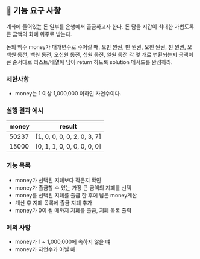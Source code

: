 ## 🚀 기능 요구 사항

계좌에 들어있는 돈 일부를 은행에서 출금하고자 한다. 돈 담을 지갑이 최대한 가볍도록 큰 금액의 화폐 위주로 받는다.

돈의 액수 money가 매개변수로 주어질 때, 오만 원권, 만 원권, 오천 원권, 천 원권, 오백원 동전, 백원 동전, 오십원 동전, 십원 동전, 일원 동전 각 몇 개로 변환되는지 금액이 큰 순서대로 리스트/배열에 담아 return 하도록 solution 메서드를 완성하라.

### 제한사항

- money는 1 이상 1,000,000 이하인 자연수이다.

### 실행 결과 예시

| money | result |
| --- | --- |
| 50237	| [1, 0, 0, 0, 0, 2, 0, 3, 7] |
| 15000	| [0, 1, 1, 0, 0, 0, 0, 0, 0] |

### 기능 목록

- money가 선택된 지폐보다 작은지 확인
- money가 출금할 수 있는 가장 큰 금액의 지폐를 선택
- money를 선택된 지폐를 출금 한 후에 남은 money계산
- 계산 후 지폐 목록에 출금 지폐 추가
- money가 0이 될 때까지 지폐를 출금, 지폐 목록 출력

### 예외 사항

- money가 1 ~ 1,000,000에 속하지 않을 떄
- money가 자연수가 아닐 때
